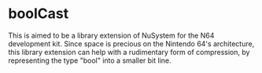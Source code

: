 # boolCast
This is aimed to be a library extension of NuSystem for the N64 development kit.  Since space is precious on the Nintendo 64's architecture, this library extension can help with a rudimentary form of compression, by representing the type "bool" into a smaller bit line. 

